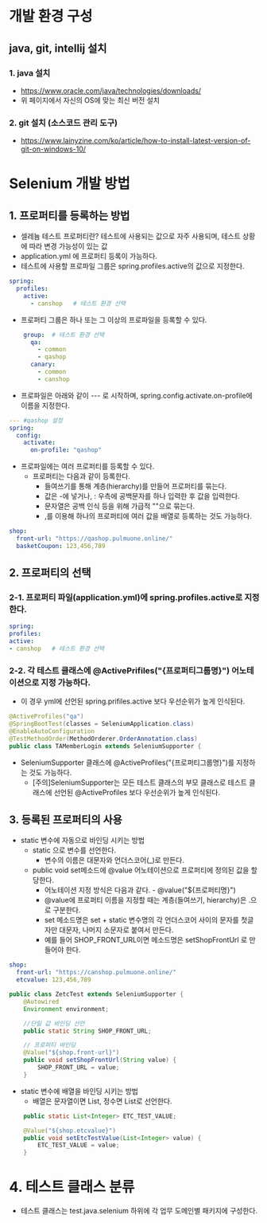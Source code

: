 # 개발 환경 구성
## java, git, intellij 설치
### 1. java 설치
+ https://www.oracle.com/java/technologies/downloads/
+ 위 페이지에서 자신의 OS에 맞는 최신 버전 설치

### 2. git 설치 (소스코드 관리 도구)
+ https://www.lainyzine.com/ko/article/how-to-install-latest-version-of-git-on-windows-10/





# Selenium 개발 방법

## 1. 프로퍼티를 등록하는 방법
+ 셀레늄 테스트 프로퍼티란? 테스트에 사용되는 값으로 자주 사용되며, 테스트 상황에 따라 변경 가능성이 있는 값
+ application.yml 에  프로퍼티 등록이 가능하다.
+ 테스트에 사용할 프로파일 그룹은 spring.profiles.active의 값으로 지정한다.
```yaml
spring:
  profiles:
    active:
      - canshop   # 테스트 환경 선택
```
+ 프로퍼티 그룹은 하나 또는 그 이상의 프로파일을 등록할 수 있다.
```yaml
    group:  # 테스트 환경 선택
      qa:
        - common
        - qashop
      canary:
        - common
        - canshop
```    
    
+ 프로파일은 아래와 같이 --- 로 시작하며, spring.config.activate.on-profile에 이름을 지정한다.
```yaml
--- #qashop 설정
spring:
  config:
    activate:
      on-profile: "qashop"
```
+ 프로파일에는 여러 프로퍼티를 등록할 수 있다. 
    - 프로퍼티는 다음과 같이 등록한다.
        * 들여쓰기를 통해 계층(hierarchy)를 만들어 프로퍼티를 묶는다.
        * 값은 -에 넣거나, : 우측에 공백문자를 하나 입력한 후 값을 입력한다.
        * 문자열은 공백 인식 등을 위해 가급적 ""으로 묶는다. 
        * ,를 이용해 하나의 프로퍼티에 여러 값을 배열로 등록하는 것도 가능하다.
```yaml
shop:
  front-url: "https://qashop.pulmuone.online/"
  basketCoupon: 123,456,789
```

## 2. 프로퍼티의 선택
### 2-1. 프로퍼티 파일(application.yml)에 spring.profiles.active로 지정한다.    
```yaml
spring:
profiles:
active:
- canshop   # 테스트 환경 선택
``` 

### 2-2. 각 테스트 클래스에 @ActivePrifiles("{프로퍼티그룹명}") 어노테이션으로 지정 가능하다.
+ 이 경우 yml에 선언된 spring.prifiles.active 보다 우선순위가 높게 인식된다.
```java
@ActiveProfiles("qa")
@SpringBootTest(classes = SeleniumApplication.class)
@EnableAutoConfiguration
@TestMethodOrder(MethodOrderer.OrderAnnotation.class)
public class TAMemberLogin extends SeleniumSupporter {
```
+ SeleniumSupporter 클래스에 @ActiveProfiles("{프로퍼티그룹명}")를 지정하는 것도 가능하다.
    - [주의]SeleniumSupporter는 모든 테스트 클래스의 부모 클래스로 테스트 클래스에 선언된 @ActiveProfiles 보다 우선순위가 높게 인식된다.

## 3. 등록된 프로퍼티의 사용
+ static 변수에 자동으로 바인딩 시키는 방법
    - static 으로 변수를 선언한다.
        * 변수의 이름은 대문자와 언더스코어(_)로 만든다.
    - public void set메소드에 @value 어노테이션으로 프로퍼티에 정의된 값을 할당한다.
        * 어노테이션 지정 방식은 다음과 같다. - @value("${프로퍼티명}")
        * @value에 프로퍼티 이름을 지정할 때는 계층(들여쓰기, hierarchy)은 .으로 구분한다.
        * set 메소드명은 set + static 변수명의 각 언더스코어 사이의 문자를 첫글자만 대문자, 나머지 소문자로 붙여서 만든다.
        * 예를 들어 SHOP_FRONT_URL이면 메소드명은 setShopFrontUrl 로 만들어야 한다.
```yaml
shop:
  front-url: "https://canshop.pulmuone.online/"
  etcvalue: 123,456,789
```
```java
public class ZetcTest extends SeleniumSupporter {
    @Autowired
    Environment environment;

    //단일 값 바인딩 선언
    public static String SHOP_FRONT_URL;

    // 프로퍼티 바인딩
    @Value("${shop.front-url}")
    public void setShopFrontUrl(String value) {
        SHOP_FRONT_URL = value;
    }
```

* static 변수에 배열을 바인딩 시키는 방법
    - 배열은 문자열이면 List<String>, 정수면 List<Integer>로 선언한다.
```java
    public static List<Integer> ETC_TEST_VALUE;

    @Value("${shop.etcvalue}")
    public void setEtcTestValue(List<Integer> value) {
        ETC_TEST_VALUE = value;
    }
```


# 4. 테스트 클래스 분류
* 테스트 클래스는 test.java.selenium 하위에 각 업무 도메인별 패키지에 구성한다.
